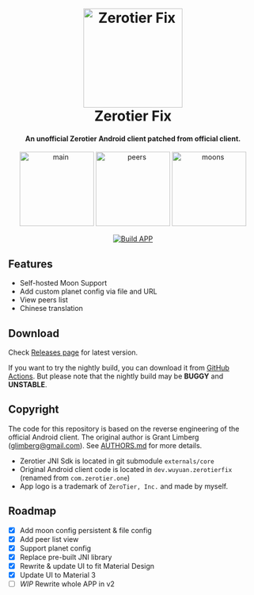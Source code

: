 <h1 align="center">
  <img src="https://github.com/kaaass/ZerotierFix/blob/master/app/src/main/ic_launcher-playstore.png?raw=true" alt="Zerotier Fix" width="200">
  <br>Zerotier Fix<br>
</h1>

<h4 align="center">An unofficial Zerotier Android client patched from official client.</h4>

<p align="center">
  <img src="screenshots/main.png" alt="main" width="150"/>
  <img src="screenshots/peers.png" alt="peers" width="150"/>
  <img src="screenshots/moons.png" alt="moons" width="150"/>
</p>

<p align="center">
    <a href="https://github.com/kaaass/ZerotierFix/actions/workflows/build-app.yml">
        <img src="https://github.com/kaaass/ZerotierFix/actions/workflows/build-app.yml/badge.svg" alt="Build APP"/>
    </a>
</p>

## Features

- Self-hosted Moon Support
- Add custom planet config via file and URL
- View peers list
- Chinese translation

## Download

Check [Releases page](https://github.com/kaaass/ZerotierFix/releases) for latest version.

If you want to try the nightly build, you can download it from [GitHub Actions](https://github.com/kaaass/ZerotierFix/actions/workflows/build-app.yml?query=branch%3Amaster).
But please note that the nightly build may be **BUGGY** and **UNSTABLE**.

## Copyright

The code for this repository is based on the reverse engineering of the official Android client. The
original author is Grant Limberg (glimberg@gmail.com). See [AUTHORS.md](https://github.com/zerotier/ZeroTierOne/blob/master/AUTHORS.md#primary-authors) for more details.

- Zerotier JNI Sdk is located in git submodule `externals/core`
- Original Android client code is located in `dev.wuyuan.zerotierfix` (renamed from `com.zerotier.one`)
- App logo is a trademark of `ZeroTier, Inc.` and made by myself. 


## Roadmap

- [X] Add moon config persistent & file config
- [x] Add peer list view
- [x] Support planet config
- [x] Replace pre-built JNI library
- [x] Rewrite & update UI to fit Material Design
- [x] Update UI to Material 3
- [ ] *WIP* Rewrite whole APP in v2
